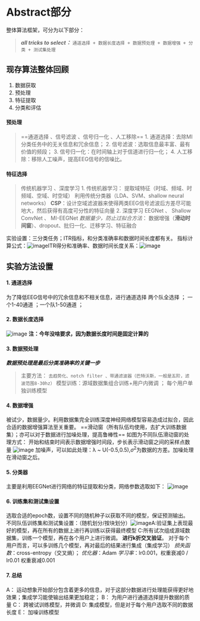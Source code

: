 # Abstract部分
整体算法框架，可分为以下部分：
> ***all tricks to select：***
> 	`通道选择 + 数据长度选择 + 数据预处理 + 数据增强 + 分类 + 测试集处理`

## 现存算法整体回顾
1. 数据获取
2. 预处理
3. 特征提取
4. 分类和评估
#### 预处理
>	==通道选择 、信号滤波 、信号归一化 、人工移除==
>		1. 通道选择：去除MI分类任务中的无关信息和冗余信息；
>		2. 信号滤波：选取信息最丰富、最有价值的频段；
>		3. 信号归一化：在时间轴上对于信道进行归一化；
>		4. 人工移除：移除人工噪声，提高EEG信号的信噪比。

#### 特征选择
>	传统机器学习 、深度学习
>		1. 传统机器学习：
>			提取域特征（时域、频域、时频域、空域、时空域）
>			利用传统分类器（LDA、SVM、shallow neural networks）
>		**CSP**：设计空域滤波器来使得两类EEG信号滤波后方差尽可能地大，然后获得有高度可分性的特征向量
>		2. 深度学习
>			EEGNet 、 Shallow ConvNet 、 MI-EEGNet
>			*数据量少，防止过拟合方法*：
>				数据增强（**滑动时间窗**）、dropout、批归一化、迁移学习、特征融合

实验设置：三分类任务；ITR指标，和分类准确率和数据时间长度都有关。
指标计算公式：![image](https://img2023.cnblogs.com/blog/2812800/202307/2812800-20230714202633507-191305663.png)ITR得分和准确率、数据时间长度关系：![image](https://img2023.cnblogs.com/blog/2812800/202307/2812800-20230714202807813-1568894964.png)

## 实验方法设置
#### 1. 通道选择
为了降低EEG信号中的冗余信息和不相关信息，进行通道选择
两个队全选择 ； 一个1-40通道 ；一个队1-50通道 ；
#### 2. 数据长度选择
![image](https://img2023.cnblogs.com/blog/2812800/202307/2812800-20230714204255647-1920933477.png)
**注：今年没啥要求，因为数据长度时间是固定计算的**
#### 3. 数据预处理
***数据预处理是最后分类准确率的关键一步***
> 主要方法：
> 	`去趋势化、notch filter 、带通滤波器（巴特沃斯，一般是五阶，滤波范围8-30hz）`
> 	模型训练：源域数据集组合训练+用户内微调 ； 每个用户单独训练模型
#### 4. 数据增强
被试少，数据量少。利用数据集完全训练深度神经网络模型容易造成过拟合，因此合适的数据增强算法至关重要。
==滑动窗（所有队伍均使用，去扩大训练数据集）；亦可以对于数据进行加噪处理，提高鲁棒性==
如图为不同队伍滑动窗的处理方式：
开始和结束时间表示数据增强时间段，步长表示滑动窗之间的采样点数量
![image](https://img2023.cnblogs.com/blog/2812800/202307/2812800-20230717095442657-891033248.png)
加噪声，可以如此处理：λ ~ U(-0.5,0.5),$σ^{2}$为数据的方差。加噪处理在滑动窗之后。
#### 5. 分类器
主要是利用EEGNet进行网络的特征提取和分类，网络参数选取如下：
![image](https://img2023.cnblogs.com/blog/2812800/202307/2812800-20230717100131518-1074501899.png)
#### 6. 训练集和测试集设置
选取合适的epoch数，设置不同的随机种子以获取不同的模型，保证预测输出。
不同队伍训练集和测试集设置：（随机划分/按块划分）![image](https://img2023.cnblogs.com/blog/2812800/202307/2812800-20230717100544411-37984896.png)A:验证集上表现最好的模型，再在所有的数据上进行再训练以获得最终模型
C:所有试次组成源域数据集，训练一个模型，再在各个用户上进行微调。
**进行k折交叉验证**。
对于每个用户而言，可以多训练几个模型，再对最后的结果进行集成（集成学习）
*损失函数*：cross-entropy（交叉熵）；
*优化器*：Adam
*学习率*：lr0.001，权重衰减0 / lr0.01 权重衰减0.001
 #### 7. 总结
A： 运动想象开始部分包含着更多的信息，对于这部分数据进行处理能获得更好地效果；集成学习能使输出结果更加稳定；
B： 为用户进行通道选择提升数据的质量
C： 跨被试训练模型，并微调
D:   集成模型，但是对于每个用户选取不同的数据长度
E： 加噪训练模型

